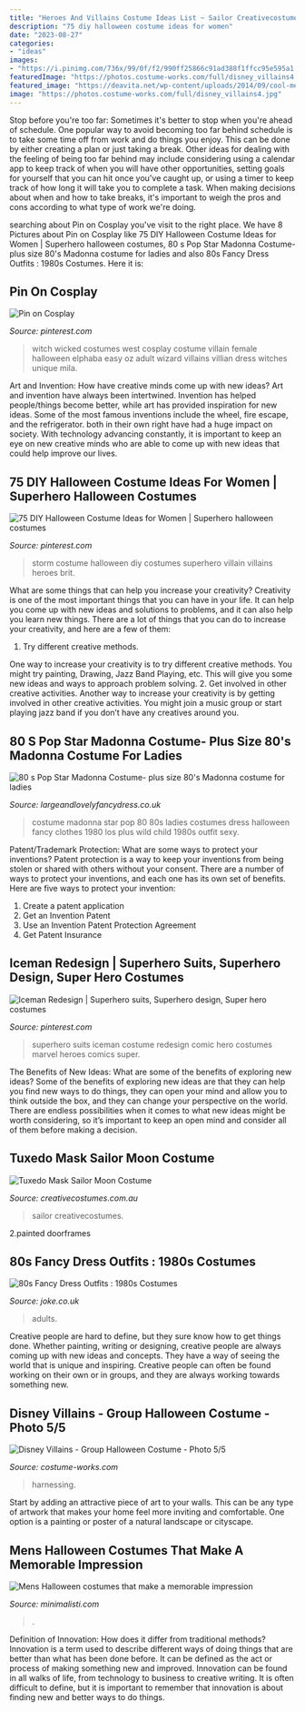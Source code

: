 ```yaml
---
title: "Heroes And Villains Costume Ideas List ~ Sailor Creativecostumes"
description: "75 diy halloween costume ideas for women"
date: "2023-08-27"
categories:
- "ideas"
images:
- "https://i.pinimg.com/736x/99/0f/f2/990ff25866c91ad388f1ffcc95e595a1.jpg"
featuredImage: "https://photos.costume-works.com/full/disney_villains4.jpg"
featured_image: "https://deavita.net/wp-content/uploads/2014/09/cool-mens-halloween-costumes-ideaa-madhatter-alice-wonderland.jpg"
image: "https://photos.costume-works.com/full/disney_villains4.jpg"
---
```



Stop before you're too far: Sometimes it's better to stop when you're ahead of schedule.
One popular way to avoid becoming too far behind schedule is to take some time off from work and do things you enjoy. This can be done by either creating a plan or just taking a break. Other ideas for dealing with the feeling of being too far behind may include considering using a calendar app to keep track of when you will have other opportunities, setting goals for yourself that you can hit once you've caught up, or using a timer to keep track of how long it will take you to complete a task. When making decisions about when and how to take breaks, it's important to weigh the pros and cons according to what type of work we're doing.

	

		
searching about Pin on Cosplay you've visit to the right place. We have 8 Pictures about Pin on Cosplay like 75 DIY Halloween Costume Ideas for Women | Superhero halloween costumes, 80 s Pop Star Madonna Costume- plus size 80&#039;s Madonna costume for ladies and also 80s Fancy Dress Outfits : 1980s Costumes. Here it is:
		
    
## Pin On Cosplay

<img loading=lazy src="https://i.pinimg.com/originals/a0/10/e6/a010e6bae65738055c6bf65516e1c6a4.jpg" onerror="this.onerror=null;this.src='https://tse3.mm.bing.net/th?id=OIP.kJW8s7Zf98fEGsocn8fo9gHaLH&amp;pid=15.1';" alt="Pin on Cosplay">

_Source: pinterest.com_

>witch wicked costumes west cosplay costume villain female halloween elphaba easy oz adult wizard villains villian dress witches unique mila. 

	

Art and Invention: How have creative minds come up with new ideas?
Art and invention have always been intertwined. Invention has helped people/things become better, while art has provided inspiration for new ideas. Some of the most famous inventions include the wheel, fire escape, and the refrigerator. both in their own right have had a huge impact on society. With technology advancing constantly, it is important to keep an eye on new creative minds who are able to come up with new ideas that could help improve our lives.

    
## 75 DIY Halloween Costume Ideas For Women | Superhero Halloween Costumes

<img loading=lazy src="https://i.pinimg.com/736x/99/0f/f2/990ff25866c91ad388f1ffcc95e595a1.jpg" onerror="this.onerror=null;this.src='https://tse2.mm.bing.net/th?id=OIP.YYGd9bF9lgC-RLMpqRpbDgHaLH&amp;pid=15.1';" alt="75 DIY Halloween Costume Ideas for Women | Superhero halloween costumes">

_Source: pinterest.com_

>storm costume halloween diy costumes superhero villain villains heroes brit. 

	

What are some things that can help you increase your creativity?
Creativity is one of the most important things that you can have in your life. It can help you come up with new ideas and solutions to problems, and it can also help you learn new things. There are a lot of things that you can do to increase your creativity, and here are a few of them: 
1. Try different creative methods.

One way to increase your creativity is to try different creative methods. You might try painting, Drawing, Jazz Band Playing, etc. This will give you some new ideas and ways to approach problem solving. 
2. Get involved in other creative activities.
Another way to increase your creativity is by getting involved in other creative activities. You might join a music group or start playing jazz band if you don’t have any creatives around you.

    
## 80 S Pop Star Madonna Costume- Plus Size 80&#039;s Madonna Costume For Ladies

<img loading=lazy src="http://www.largeandlovelyfancydress.co.uk/ekmps/shops/largeand/images/80-s-pop-star-madonna-costume-2508-p.jpg" onerror="this.onerror=null;this.src='https://tse2.mm.bing.net/th?id=OIP.FeAB6bm7txQ1_y7h1OpqdwHaNF&amp;pid=15.1';" alt="80 s Pop Star Madonna Costume- plus size 80&#039;s Madonna costume for ladies">

_Source: largeandlovelyfancydress.co.uk_

>costume madonna star pop 80 80s ladies costumes dress halloween fancy clothes 1980 los plus wild child 1980s outfit sexy. 

	

Patent/Trademark Protection: What are some ways to protect your inventions?
Patent protection is a way to keep your inventions from being stolen or shared with others without your consent. There are a number of ways to protect your inventions, and each one has its own set of benefits. Here are five ways to protect your invention: 
1. Create a patent application 
2. Get an Invention Patent 
3. Use an Invention Patent Protection Agreement 
4. Get Patent Insurance 

    
## Iceman Redesign | Superhero Suits, Superhero Design, Super Hero Costumes

<img loading=lazy src="https://i.pinimg.com/736x/53/06/19/5306199250f55156df660649a6c90c6d.jpg" onerror="this.onerror=null;this.src='https://tse4.mm.bing.net/th?id=OIP.wz7VRVBrb4BBnbwSFFJTUgHaNK&amp;pid=15.1';" alt="Iceman Redesign | Superhero suits, Superhero design, Super hero costumes">

_Source: pinterest.com_

>superhero suits iceman costume redesign comic hero costumes marvel heroes comics super. 

	

The Benefits of New Ideas: What are some of the benefits of exploring new ideas?
Some of the benefits of exploring new ideas are that they can help you find new ways to do things, they can open your mind and allow you to think outside the box, and they can change your perspective on the world. There are endless possibilities when it comes to what new ideas might be worth considering, so it’s important to keep an open mind and consider all of them before making a decision.

    
## Tuxedo Mask Sailor Moon Costume

<img loading=lazy src="https://www.creativecostumes.com.au/wp-content/uploads/2017/03/tuxedo-mask-768x1024.jpg" onerror="this.onerror=null;this.src='https://tse1.mm.bing.net/th?id=OIP.8U6v07Z7IeBgRcD1dnVagAHaJ4&amp;pid=15.1';" alt="Tuxedo Mask Sailor Moon Costume">

_Source: creativecostumes.com.au_

>sailor creativecostumes. 

	

2.painted doorframes

    
## 80s Fancy Dress Outfits : 1980s Costumes

<img loading=lazy src="https://cdn.shopify.com/s/files/1/0450/5747/4713/products/00016326p.png?v=1619578067" onerror="this.onerror=null;this.src='https://tse1.mm.bing.net/th?id=OIP.Bd51w--f7Vv4IgLIZkSTDgHaLv&amp;pid=15.1';" alt="80s Fancy Dress Outfits : 1980s Costumes">

_Source: joke.co.uk_

>adults. 

	

Creative people are hard to define, but they sure know how to get things done. Whether painting, writing or designing, creative people are always coming up with new ideas and concepts. They have a way of seeing the world that is unique and inspiring. Creative people can often be found working on their own or in groups, and they are always working towards something new.

    
## Disney Villains - Group Halloween Costume - Photo 5/5

<img loading=lazy src="https://photos.costume-works.com/full/disney_villains4.jpg" onerror="this.onerror=null;this.src='https://tse1.mm.bing.net/th?id=OIP.B8C56rs3d8cKLGF2l526mAHaFj&amp;pid=15.1';" alt="Disney Villains - Group Halloween Costume - Photo 5/5">

_Source: costume-works.com_

>harnessing. 

	

Start by adding an attractive piece of art to your walls. This can be any type of artwork that makes your home feel more inviting and comfortable. One option is a painting or poster of a natural landscape or cityscape.

    
## Mens Halloween Costumes That Make A Memorable Impression

<img loading=lazy src="https://deavita.net/wp-content/uploads/2014/09/cool-mens-halloween-costumes-ideaa-madhatter-alice-wonderland.jpg" onerror="this.onerror=null;this.src='https://tse2.mm.bing.net/th?id=OIP.hu6jGOA7LdCH-bjVlXXAmAHaJQ&amp;pid=15.1';" alt="Mens Halloween costumes that make a memorable impression">

_Source: minimalisti.com_

>. 

	

Definition of Innovation: How does it differ from traditional methods?
Innovation is a term used to describe different ways of doing things that are better than what has been done before. It can be defined as the act or process of making something new and improved. Innovation can be found in all walks of life, from technology to business to creative writing. It is often difficult to define, but it is important to remember that innovation is about finding new and better ways to do things.

